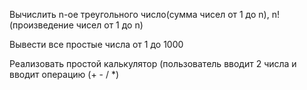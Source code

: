 Вычислить n-ое треугольного число(сумма чисел от 1 до n), n! (произведение чисел от 1 до n)

Вывести все простые числа от 1 до 1000

Реализовать простой калькулятор (пользователь вводит 2 числа и вводит операцию (+ - / *)
